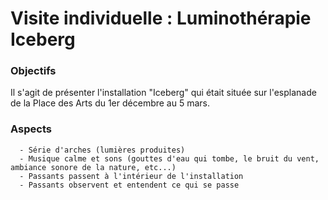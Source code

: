 # Visite individuelle : Luminothérapie Iceberg

### Objectifs

Il s'agit de présenter l'installation "Iceberg" qui était située sur l'esplanade de la Place des Arts du 1er décembre au 5 mars.

### Aspects

      - Série d'arches (lumières produites)
      - Musique calme et sons (gouttes d'eau qui tombe, le bruit du vent, ambiance sonore de la nature, etc...)
      - Passants passent à l'intérieur de l'installation
      - Passants observent et entendent ce qui se passe
